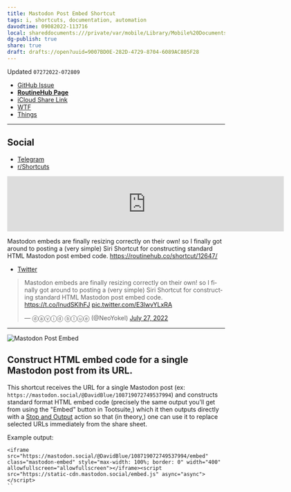 ```yaml
---
title: Mastodon Post Embed Shortcut
tags: i, shortcuts, documentation, automation
davodtime: 09082022-113716
local: shareddocuments:///private/var/mobile/Library/Mobile%20Documents/iCloud~md~obsidian/Documents/OBSHIDDIAN/drafts/9007BD0E-282D-4729-8704-6089AC805F28.md
dg-publish: true
share: true
draft: drafts://open?uuid=9007BD0E-282D-4729-8704-6089AC805F28
---
```

Updated `07272022-072809`

- [GitHub Issue](https://github.com/extratone/i/issues/235)
- [**RoutineHub Page**](https://routinehub.co/shortcut/12647)
- [iCloud Share Link](https://www.icloud.com/shortcuts/3d5f89f13cef43b19cfe228406c86c0e)
- [WTF](https://davidblue.wtf/drafts/9007BD0E-282D-4729-8704-6089AC805F28.html)
- [Things](things:///show?id=To6WiXn2M9LSqvajKEf4Xa)

---

## Social

- [Telegram](https://t.me/extratone/12455)
- [r/Shortcuts](https://reddit.com/r/shortcuts/comments/w9dbmc/mastodon_post_embed_routinehub/)

<iframe id="reddit-embed" src="https://www.redditmedia.com/r/shortcuts/comments/w9dbmc/mastodon_post_embed_routinehub/?ref_source=embed&amp;ref=share&amp;embed=true" sandbox="allow-scripts allow-same-origin allow-popups" style="border: none;" height="128" width="640" scrolling="no"></iframe>

Mastodon embeds are finally resizing correctly on their own! so I finally got around to posting a (very simple) Siri Shortcut for constructing standard HTML Mastodon post embed code. https://routinehub.co/shortcut/12647/

- [Twitter](https://twitter.com/NeoYokel/status/1552269408814481409)

<blockquote class="twitter-tweet"><p lang="en" dir="ltr">Mastodon embeds are finally resizing correctly on their own! so I finally got around to posting a (very simple) Siri Shortcut for constructing standard HTML Mastodon post embed code. <a href="https://t.co/InudSKlhFJ">https://t.co/InudSKlhFJ</a> <a href="https://t.co/E3lwvYLxRA">pic.twitter.com/E3lwvYLxRA</a></p>&mdash; ⓓⓐⓥⓘⓓ ⓑⓛⓤⓔ (@NeoYokel) <a href="https://twitter.com/NeoYokel/status/1552269408814481409?ref_src=twsrc%5Etfw">July 27, 2022</a></blockquote> <script async src="https://platform.twitter.com/widgets.js" charset="utf-8"></script>

---

![Mastodon Post Embed](https://user-images.githubusercontent.com/43663476/181244799-9905a028-a202-47e9-97c5-89016264a6ba.png)

## Construct HTML embed code for a single Mastodon post from its URL.

This shortcut receives the URL for a single Mastodon post  (ex: `https://mastodon.social/@DavidBlue/108719072749537994`) and constructs standard format HTML embed code (precisely the same output you'll get from using the "Embed" button in Tootsuite,) which it then outputs directly with a [Stop and Output](https://www.matthewcassinelli.com/actions/stop-and-output/) action so that (in theory,) one can use it to replace selected URLs immediately from the share sheet.

Example output:

```
<iframe src="https://mastodon.social/@DavidBlue/108719072749537994/embed" class="mastodon-embed" style="max-width: 100%; border: 0" width="400" allowfullscreen="allowfullscreen"></iframe><script src="https://static-cdn.mastodon.social/embed.js" async="async"></script>
``